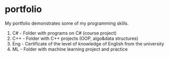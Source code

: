 # portfolio

My portfolio demonstrates some of my programming skills.

1. C# - Folder with programs on C# (course project)
2. C++ - Folder with C++ projects (OOP, algo&data structures)
3. Eng - Certificate of the level of knowledge of English from the university
4. ML - Folder with machine learning project and practice 
